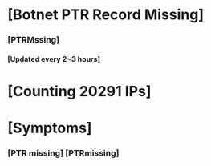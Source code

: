 # [Botnet PTR Record Missing]
### [PTRMssing]
#### [Updated every 2~3 hours]

# [Counting 20291 IPs]

# [Symptoms] 
###   [PTR missing] [PTRmissing]
